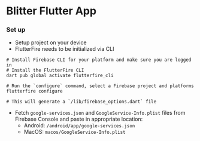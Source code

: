 # Blitter Flutter App


### Set up
- Setup project on your device
- FlutterFire needs to be initialized via CLI
```
# Install Firebase CLI for your platform and make sure you are logged in
# Install the FlutterFire CLI
dart pub global activate flutterfire_cli

# Run the `configure` command, select a Firebase project and platforms
flutterfire configure

# This will generate a `/lib/firebase_options.dart` file
```
- Fetch `google-services.json` and `GoogleService-Info.plist` files from Firebase Console and paste in appropriate location:
  - Android: `/android/app/google-services.json`
  - MacOS: `macos/GoogleService-Info.plist`
